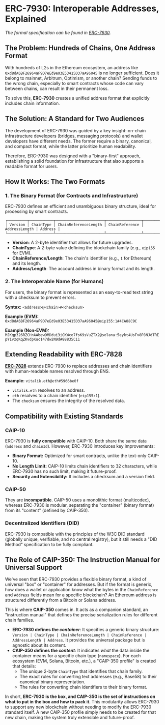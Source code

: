 # ERC-7930: Interoperable Addresses, Explained

*The formal specification can be found in [ERC-7930](https://eips.ethereum.org/EIPS/eip-7930).*

## The Problem: Hundreds of Chains, One Address Format

With hundreds of L2s in the Ethereum ecosystem, an address like `0xd8dA6BF26964aF9D7eEd9e03E53415D37aA96045` is no longer sufficient. Does it belong to mainnet, Arbitrum, Optimism, or another chain? Sending funds to the wrong chain, especially to smart contracts whose code can vary between chains, can result in their permanent loss.

To solve this, **ERC-7930** creates a unified address format that explicitly includes chain information.

## The Solution: A Standard for Two Audiences

The development of ERC-7930 was guided by a key insight: on-chain infrastructure developers (bridges, messaging protocols) and wallet developers have different needs. The former require a binary, canonical, and compact format, while the latter prioritize human readability.

Therefore, ERC-7930 was designed with a "binary-first" approach, establishing a solid foundation for infrastructure that also supports a readable format for users.

## How It Works: The Two Formats

### 1. The Binary Format (for Contracts and Infrastructure)

ERC-7930 defines an efficient and unambiguous binary structure, ideal for processing by smart contracts.

```
┌─────────┬───────────┬──────────────────────┬────────────────┬───────────────┬─────────┐
│ Version │ ChainType │ ChainReferenceLength │ ChainReference │ AddressLength │ Address │
└─────────┴───────────┴──────────────────────┴────────────────┴───────────────┴─────────┘
```
- **Version**: A 2-byte identifier that allows for future upgrades.
- **ChainType**: A 2-byte value defining the blockchain family (e.g., `eip155` for EVM).
- **ChainReference/Length**: The chain's identifier (e.g., `1` for Ethereum) and its length.
- **Address/Length**: The account address in binary format and its length.

### 2. The Interoperable Name (for Humans)

For users, the binary format is represented as an easy-to-read text string with a checksum to prevent errors.

**Syntax:** `<address>@<chain>#<checksum>`

**Example (EVM):**
`0xd8dA6BF26964aF9D7eEd9e03E53415D37aA96045@eip155:1#4CA88C9C`

**Example (Non-EVM):**
`MJKqp326RZCHnAAbew9MDdui3iCKWco7fsK9sVuZTX2@solana:5eykt4UsFv8P8NJdTREpY1vzqKqZKvdpKuc147dw2N9d#88835C11`

## Extending Readability with ERC-7828

**[ERC-7828](https://ethereum-magicians.org/t/erc-7828-chain-specific-addresses-using-ens/21930)** extends ERC-7930 to replace addresses and chain identifiers with human-readable names resolved through ENS.

**Example:** `vitalik.eth@eth#5966be0f`
- `vitalik.eth` resolves to an address.
- `eth` resolves to a chain identifier (`eip155:1`).
- The `checksum` ensures the integrity of the resolved data.

## Compatibility with Existing Standards

### CAIP-10
ERC-7930 is **fully compatible** with CAIP-10. Both share the same data (`address` and `chainId`). However, ERC-7930 introduces key improvements:
- **Binary Format:** Optimized for smart contracts, unlike the text-only CAIP-10.
- **No Length Limit:** CAIP-10 limits chain identifiers to 32 characters, while ERC-7930 has no such limit, making it future-proof.
- **Security and Extensibility:** It includes a checksum and a version field.

### CAIP-50
They are **incompatible**. CAIP-50 uses a monolithic format (multicodec), whereas ERC-7930 is modular, separating the "container" (binary format) from its "content" (defined by CAIP-350).

### Decentralized Identifiers (DID)
ERC-7930 is compatible with the principles of the W3C DID standard (globally unique, verifiable, and no central registry), but it still needs a "DID Method" specification to be fully compliant.

## The Role of CAIP-350: The Instruction Manual for Universal Support

We've seen that ERC-7930 provides a flexible binary format, a kind of universal "box" or "container" for addresses. But if the format is generic, how does a wallet or application know what the bytes in the `ChainReference` and `Address` fields mean for a specific blockchain? An Ethereum address is structured differently from a Bitcoin or Solana address.

This is where **CAIP-350** comes in. It acts as a companion standard, an "instruction manual" that defines the precise serialization rules for different chain families.

- **ERC-7930 defines the *container***: It specifies a generic binary structure: `Version | ChainType | ChainReferenceLength | ChainReference | AddressLength | Address`. It provides the universal package but is agnostic about its content.
- **CAIP-350 defines the *content***: It indicates *what* the data inside the container means for a specific chain type (`namespace`). For each ecosystem (EVM, Solana, Bitcoin, etc.), a "CAIP-350 profile" is created that details:
  - The unique 2-byte `ChainType` that identifies that chain family.
  - The exact rules for converting text addresses (e.g., Base58) to their canonical binary representation.
  - The rules for converting chain identifiers to their binary format.

In short, **ERC-7930 is the box, and CAIP-350 is the set of instructions on what to put in the box and how to pack it**. This modularity allows ERC-7930 to support any new blockchain without needing to modify the ERC-7930 standard itself. A new CAIP-350 profile simply needs to be created for that new chain, making the system truly extensible and future-proof.

